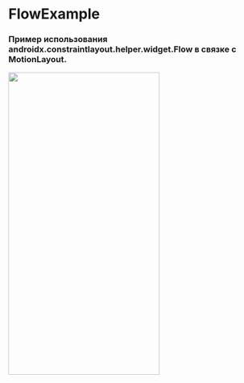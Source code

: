 # FlowExample

<h3>Пример использования androidx.constraintlayout.helper.widget.Flow в связке с MotionLayout.</h3>

<img src="https://github.com/VeselinaZatchepina/constraintlayout-flow-example/blob/master/screenshots/%20flow_example.gif" width="300" height="600" />

